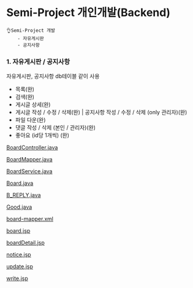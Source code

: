 <h1>Semi-Project 개인개발(Backend)</h1>

~~~
👌Semi-Project 개발
	- 자유게시판
	- 공지사항 
~~~



### 1. 자유게시판  / 공지사항

자유게시판, 공지사항 db테이블 같이 사용

- 목록(완)
- 검색(완)
- 게시글 상세(완)
- 게시글 작성 / 수정 / 삭제(완)  |  공지사항 작성 / 수정 / 삭제  (only 관리자)(완)
- 파일 다운(완)
- 댓글 작성 / 삭제 (본인 / 관리자)(완)
- 좋아요 (id당 1개씩) (완)



 [BoardController.java](project/BoardController.java) 

 [BoardMapper.java](project/BoardMapper.java) 

 [BoardService.java](project/BoardService.java)  

 [Board.java](project/Board.java) 

 [B_REPLY.java](project/B_REPLY.java) 

 [Good.java](project/Good.java)   

 [board-mapper.xml](project/board-mapper.xml)  

 [board.jsp](project/board.jsp) 

 [boardDetail.jsp](project/boardDetail.jsp) 

 [notice.jsp](project/notice.jsp)  

 [update.jsp](project/update.jsp) 

 [write.jsp](project/write.jsp) 
